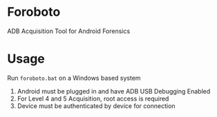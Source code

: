 Foroboto
======

ADB Acquisition Tool for Android Forensics

# Usage

Run `foroboto.bat` on a Windows based system

1. Android must be plugged in and have ADB USB Debugging Enabled
2. For Level 4 and 5 Acquisition, root access is required
3. Device must be authenticated by device for connection
